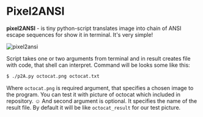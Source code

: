 # Pixel2ANSI
__pixel2ANSI__ - is tiny python-script translates image into chain of ANSI escape sequences for show it in terminal.
It's very simple!

![pixel2ansi](https://user-images.githubusercontent.com/17577699/49805152-1ae80800-fd5d-11e8-9c1b-8ffa0af90504.png)

Script takes one or two arguments from terminal and in result creates file with code, that shell can interpret. Command will be looks some like this:
```Bash
$ ./p2A.py octocat.png octocat.txt
```
Where `octocat.png` is required argument, that specifies a chosen image to the program. You can test it with picture of octocat which included in repository. ☺️
And second argument is optional. It specifies the name of the result file. By default it will be like `octocat_result` for our test picture.
